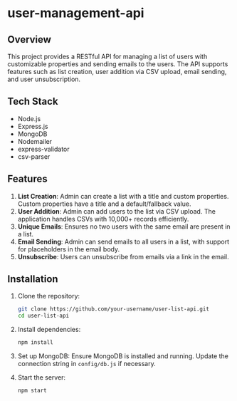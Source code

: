 # user-management-api

## Overview

This project provides a RESTful API for managing a list of users with customizable properties and sending emails to the users. The API supports features such as list creation, user addition via CSV upload, email sending, and user unsubscription.

## Tech Stack

- Node.js
- Express.js
- MongoDB
- Nodemailer
- express-validator
- csv-parser

## Features

1. **List Creation**: Admin can create a list with a title and custom properties. Custom properties have a title and a default/fallback value.
2. **User Addition**: Admin can add users to the list via CSV upload. The application handles CSVs with 10,000+ records efficiently.
3. **Unique Emails**: Ensures no two users with the same email are present in a list.
4. **Email Sending**: Admin can send emails to all users in a list, with support for placeholders in the email body.
5. **Unsubscribe**: Users can unsubscribe from emails via a link in the email.

## Installation

1. Clone the repository:
    ```bash
    git clone https://github.com/your-username/user-list-api.git
    cd user-list-api
    ```

2. Install dependencies:
    ```bash
    npm install
    ```

3. Set up MongoDB:
    Ensure MongoDB is installed and running. Update the connection string in `config/db.js` if necessary.

4. Start the server:
    ```bash
    npm start
    ```
